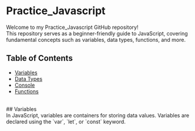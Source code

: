 # Practice_Javascript

Welcome to my Practice_Javascript GitHub repository! <br>
This repository serves as a beginner-friendly guide to JavaScript, covering fundamental concepts such as variables, data types, functions, and more.

## Table of Contents

- [Variables](#variables)
- [Data Types](#data-types)
- [Console](#console)
- [Functions](#functions)

<br>
## Variables<br>
In JavaScript, variables are containers for storing data values. Variables are declared using the `var`, `let`, or `const` keyword.<br>


